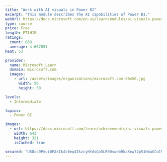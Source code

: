 ```yaml
---
title: "Work with AI visuals in Power BI"
excerpt: "This module describes the AI capabilities of Power BI."
webUrl: https://docs.microsoft.com/en-us/learn/modules/ai-visuals-power-bi/
type: course
price: Free
length: PT1H1M
ratings:
  count: 868
  average: 4.667051
heat: 53

provider:
  name: Microsoft Learn
  domain: microsoft.com
  images:
    - url: /assets/images/organizations/microsoft.com-50x50.jpg
      width: 50
      height: 50

levels:
  - Intermediate

topics:
  - Power BI

images:
  - url: https://docs.microsoft.com/learn/achievements/ai-visuals-power-bi-social.png
    width: 643
    height: 321
    isCached: true

secured: "U8Dcc0Pmui0PAkIk4s0eq4IkzcyHYdsQa5LR90swdm9kaXew72p51HmaGCoI92lhdjX9Lm+E+WDGEn58jCx5SDYk937sGYlTClWtB2zTiN3jRmM8Yehu+E7WTFIYCrKtfpI0kKgQtDOFE9zKqDUQ45Y544uGKqYG+uyr8CJ6kXMKFu5o8k8RXK+gfobBpLNnuXUpl2iuQ1BQpgP+4wVy+TG2NVFMWb3weWKNQTH2nJ3N5BBJTWR0F41Zp87z1VD7jqTVepwNiDWk1nvFpP9di6u/sWQ21ncINrrSiFM+LIxqhoLPT6RMbLDCdPwIM8FoQsCRptRJJ6Iv/HcDcG8LNlKCYD9VtyItUusIY1HaH43ln0kc+/puXlr/LKG3k0hyg7IvqiG4KWOeCne24XrcuflnNCoDZWSADLsgXcOE+I4=;mcvA0gRBUUlbSbgVIWEFzg=="
---
```


